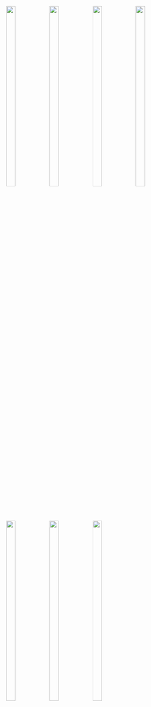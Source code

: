 <p>
  <img src = "https://github.com/theAkHilsarkar18/Notes_App_Android/assets/113697861/57e44347-8ae7-46f4-8aeb-c4beecef0caf" width=22% height=35%>
   <img src = "https://github.com/theAkHilsarkar18/Notes_App_Android/assets/113697861/61d40f34-8cb6-47d3-9ee3-74ad634d9503" width=22% height=35%>
    <img src = "https://github.com/theAkHilsarkar18/Notes_App_Android/assets/113697861/8fa14c89-ca3a-4fd4-aa7e-e01eed62bba9" width=22% height=35%>
     <img src = "https://github.com/theAkHilsarkar18/Notes_App_Android/assets/113697861/09c92d0d-e53f-4cc1-a1ad-459b465a0b59" width=22% height=35%>
      <img src = "https://github.com/theAkHilsarkar18/Notes_App_Android/assets/113697861/2f525e5a-548c-4048-9f85-26dcf8398a00" width=22% height=35%>
        <img src = "https://github.com/theAkHilsarkar18/Notes_App_Android/assets/113697861/961b9dd4-a1d5-4f94-8ea3-9dbeab30ada3" width=22% height=35%>
   
   <img src = "https://github.com/theAkHilsarkar18/Notes_App_Android/assets/113697861/95d84414-8368-42dc-942c-fcc9cf9b7a6c" width=22% height=35%>

   


 
     
</p>

